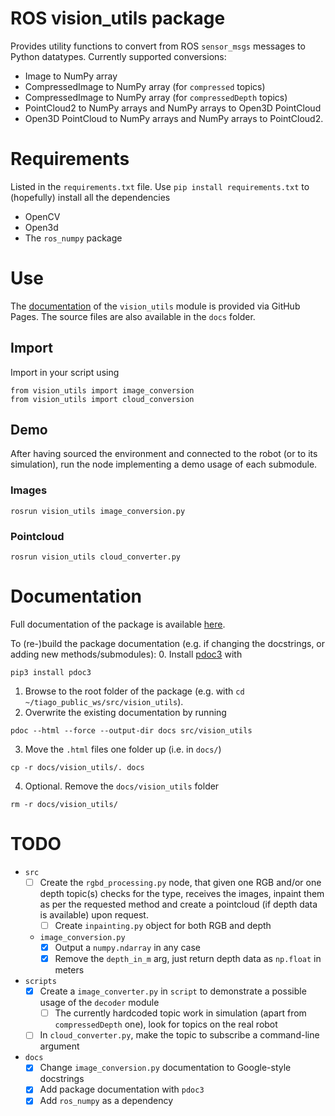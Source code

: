 # ROS vision_utils package

Provides utility functions to convert from ROS `sensor_msgs` messages to Python datatypes.
Currently supported conversions:

- Image to NumPy array
- CompressedImage to NumPy array (for `compressed` topics)
- CompressedImage to NumPy array (for `compressedDepth` topics)
- PointCloud2 to NumPy arrays and NumPy arrays to Open3D PointCloud
- Open3D PointCloud to NumPy arrays and NumPy arrays to PointCloud2.

# Requirements

Listed in the `requirements.txt` file. Use `pip install requirements.txt` to (hopefully) install all the dependencies

- OpenCV
- Open3d
- The `ros_numpy` package

# Use

The [documentation](https://tiago-we-cobot.github.io/vision_utils/) of the `vision_utils` module is provided via GitHub Pages. The source files are also available in the `docs` folder.

## Import

Import in your script using 

```
from vision_utils import image_conversion
from vision_utils import cloud_conversion
```

## Demo
After having sourced the environment and connected to the robot (or to its simulation), run the node implementing a demo usage of each submodule. 

### Images

```
rosrun vision_utils image_conversion.py
```

### Pointcloud

```
rosrun vision_utils cloud_converter.py
```

# Documentation

Full documentation of the package is available [here](https://tiago-we-cobot.github.io/vision_utils/).

To (re-)build the package documentation (e.g. if changing the docstrings, or adding new methods/submodules): 
0. Install [pdoc3](https://pdoc3.github.io/pdoc/) with 
```
pip3 install pdoc3 
```
1. Browse to the root folder of the package (e.g. with `cd ~/tiago_public_ws/src/vision_utils`).
2. Overwrite the existing documentation by running
```
pdoc --html --force --output-dir docs src/vision_utils
```
3. Move the `.html` files one folder up (i.e. in `docs/`)
```
cp -r docs/vision_utils/. docs
```
4. Optional. Remove the `docs/vision_utils` folder
```
rm -r docs/vision_utils/
```
# TODO

- `src`
  - [ ] Create the `rgbd_processing.py` node, that given one RGB and/or one depth topic(s) checks for the type, receives the images, inpaint them as per the requested method and create a pointcloud (if depth data is available) upon request.
    - [ ] Create `inpainting.py` object for both RGB and depth
  - `image_conversion.py`
    - [x] Output a `numpy.ndarray` in any case
    - [x] Remove the `depth_in_m` arg, just return depth data as `np.float` in meters
- `scripts`
  - [x] Create a `image_converter.py` in `script` to demonstrate a possible usage of the `decoder` module
    - [ ] The currently hardcoded topic work in simulation (apart from `compressedDepth` one), look for topics on the real robot
  - [ ] In `cloud_converter.py`, make the topic to subscribe a command-line argument
- `docs`
  - [x] Change `image_conversion.py` documentation to Google-style docstrings
  - [x] Add package documentation with `pdoc3`
  - [x] Add `ros_numpy` as a dependency
